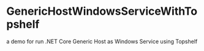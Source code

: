 # GenericHostWindowsServiceWithTopshelf
a demo for run .NET Core Generic Host as Windows Service using Topshelf
